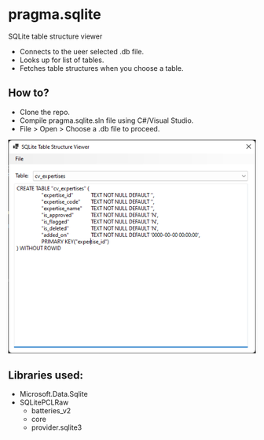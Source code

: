 # pragma.sqlite

SQLite table structure viewer

* Connects to the ueer selected .db file.
* Looks up for list of tables.
* Fetches table structures when you choose a table.

## How to?

* Clone the repo.
* Compile pragma.sqlite.sln file using C#/Visual Studio.
* File > Open > Choose a .db file to proceed.

![screenshot](screenshot.png)

## Libraries used:

* Microsoft.Data.Sqlite
* SQLitePCLRaw
  * batteries_v2
  * core
  * provider.sqlite3
